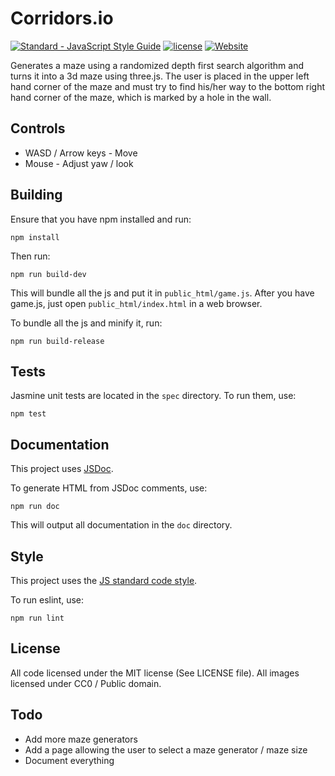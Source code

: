 # Corridors.io
[![Standard - JavaScript Style Guide](https://img.shields.io/badge/code%20style-standard-brightgreen.svg)](http://standardjs.com/)
[![license](https://img.shields.io/github/license/gunshippenguin/corridors.io.svg)]()
[![Website](https://img.shields.io/website-up-down-green-red/https/corridors.io.svg?maxAge=2592000)](https://corridors.io)

Generates a maze using a randomized depth first search algorithm and turns it into a 3d maze using three.js. The user is placed in the upper left hand corner of the maze and must try to find his/her way to the bottom right hand corner of the maze, which is marked by a hole in the wall.

## Controls
* WASD / Arrow keys - Move
* Mouse - Adjust yaw / look

## Building

Ensure that you have npm installed and run:

`npm install`

Then run:

`npm run build-dev`

This will bundle all the js and put it in `public_html/game.js`. After you have game.js, just open `public_html/index.html` in a web browser.

To bundle all the js and minify it, run:

`npm run build-release`

## Tests

Jasmine unit tests are located in the `spec` directory. To run them, use:

`npm test`

## Documentation

This project uses [JSDoc](http://usejsdoc.org/).

To generate HTML from JSDoc comments, use:

`npm run doc`

This will output all documentation in the `doc` directory.

## Style
This project uses the [JS standard code style](http://standardjs.com).

To run eslint, use:

`npm run lint`

## License
All code licensed under the MIT license (See LICENSE file). All images licensed under CC0 / Public domain.

## Todo
* Add more maze generators
* Add a page allowing the user to select a maze generator / maze size
* Document everything
